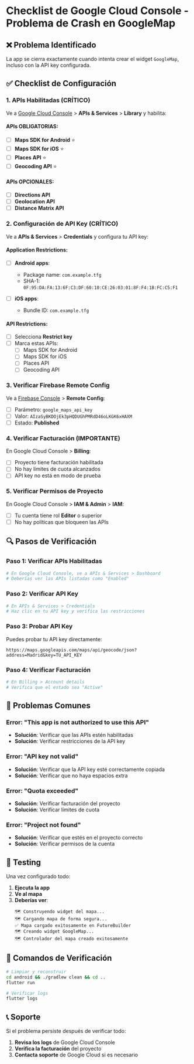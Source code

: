 # Checklist de Google Cloud Console - Problema de Crash en GoogleMap

## ❌ Problema Identificado
La app se cierra exactamente cuando intenta crear el widget `GoogleMap`, incluso con la API key configurada.

## ✅ Checklist de Configuración

### 1. APIs Habilitadas (CRÍTICO)

Ve a [Google Cloud Console](https://console.cloud.google.com/) > **APIs & Services** > **Library** y habilita:

#### APIs OBLIGATORIAS:
- [ ] **Maps SDK for Android** ⭐
- [ ] **Maps SDK for iOS** ⭐
- [ ] **Places API** ⭐
- [ ] **Geocoding API** ⭐

#### APIs OPCIONALES:
- [ ] **Directions API**
- [ ] **Geolocation API**
- [ ] **Distance Matrix API**

### 2. Configuración de API Key (CRÍTICO)

Ve a **APIs & Services** > **Credentials** y configura tu API key:

#### Application Restrictions:
- [ ] **Android apps**:
  - Package name: `com.example.tfg`
  - SHA-1: `0F:95:DA:FA:13:6F:C3:DF:60:10:CE:26:03:01:8F:F4:1B:FC:C5:F1`

- [ ] **iOS apps**:
  - Bundle ID: `com.example.tfg`

#### API Restrictions:
- [ ] Selecciona **Restrict key**
- [ ] Marca estas APIs:
  - [ ] Maps SDK for Android
  - [ ] Maps SDK for iOS
  - [ ] Places API
  - [ ] Geocoding API

### 3. Verificar Firebase Remote Config

Ve a [Firebase Console](https://console.firebase.google.com/) > **Remote Config**:

- [ ] Parámetro: `google_maps_api_key`
- [ ] Valor: `AIzaSyBKDOjEk3pHQDUGhPMRdD46oLKGK6xHAXM`
- [ ] Estado: **Published**

### 4. Verificar Facturación (IMPORTANTE)

En Google Cloud Console > **Billing**:

- [ ] Proyecto tiene facturación habilitada
- [ ] No hay límites de cuota alcanzados
- [ ] API key no está en modo de prueba

### 5. Verificar Permisos de Proyecto

En Google Cloud Console > **IAM & Admin** > **IAM**:

- [ ] Tu cuenta tiene rol **Editor** o superior
- [ ] No hay políticas que bloqueen las APIs

## 🔍 Pasos de Verificación

### Paso 1: Verificar APIs Habilitadas
```bash
# En Google Cloud Console, ve a APIs & Services > Dashboard
# Deberías ver las APIs listadas como "Enabled"
```

### Paso 2: Verificar API Key
```bash
# En APIs & Services > Credentials
# Haz clic en tu API key y verifica las restricciones
```

### Paso 3: Probar API Key
Puedes probar tu API key directamente:
```
https://maps.googleapis.com/maps/api/geocode/json?address=Madrid&key=TU_API_KEY
```

### Paso 4: Verificar Facturación
```bash
# En Billing > Account details
# Verifica que el estado sea "Active"
```

## 🚨 Problemas Comunes

### Error: "This app is not authorized to use this API"
- **Solución**: Verificar que las APIs estén habilitadas
- **Solución**: Verificar restricciones de la API key

### Error: "API key not valid"
- **Solución**: Verificar que la API key esté correctamente copiada
- **Solución**: Verificar que no haya espacios extra

### Error: "Quota exceeded"
- **Solución**: Verificar facturación del proyecto
- **Solución**: Verificar límites de cuota

### Error: "Project not found"
- **Solución**: Verificar que estés en el proyecto correcto
- **Solución**: Verificar permisos de la cuenta

## 📱 Testing

Una vez configurado todo:

1. **Ejecuta la app**
2. **Ve al mapa**
3. **Deberías ver**:
   ```
   🗺️ Construyendo widget del mapa...
   🗺️ Cargando mapa de forma segura...
   ✅ Mapa cargado exitosamente en FutureBuilder
   🗺️ Creando widget GoogleMap...
   🗺️ Controlador del mapa creado exitosamente
   ```

## 🔧 Comandos de Verificación

```bash
# Limpiar y reconstruir
cd android && ./gradlew clean && cd ..
flutter run

# Verificar logs
flutter logs
```

## 📞 Soporte

Si el problema persiste después de verificar todo:

1. **Revisa los logs** de Google Cloud Console
2. **Verifica la facturación** del proyecto
3. **Contacta soporte** de Google Cloud si es necesario 
